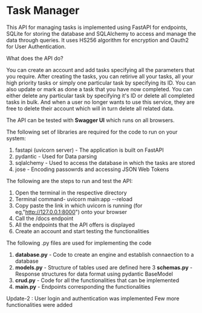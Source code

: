 # Task Manager 

This API for managing tasks is implemented using FastAPI for endpoints, SQLite for storing the database and SQLAlchemy to access and manage the data through queries. It uses HS256 algorithm for encryption and Oauth2 for User Authentication.

What does the API do?

You can create an account and add tasks specifying all the parameters that you require. After creating the tasks, you can retirive all your tasks, all your high priority tasks or simply one particular task by specifying its ID. You can also update or mark as done a task that you have now completed. You can either delete any particular task by specifying it's ID or delete all completed tasks in bulk. And when a user no longer wants to use this service, they are free to delete their account which will in turn delete all related data.

The API can be tested with **Swagger UI** which runs on all browsers. 

The following set of libraries are required for the code to run on your system:
1. fastapi (uvicorn server)  - The application is built on FastAPI
2. pydantic  -  Used for Data parsing 
3. sqlalchemy  -  Used to access the database in which the tasks are stored
4. jose - Encoding passowrds and accessing JSON Web Tokens

The following are the steps to run and test the API:
1. Open the terminal in the respective directory
2. Terminal command- uvicorn main:app --reload
3. Copy paste the link in which uvicorn is running (for eg,"http://127.0.0.1:8000") onto your browser
4. Call the /docs endpoint
5. All the endpoints that the API offers is displayed
6. Create an account and start testing the functionalities

The following .py files are used for implementing the code
1. **database.py** -  Code to create an engine and establish connaection to a database
2. **models.py** -  Structure of tables used are defined here
3 **schemas.py** - Response structures for data format using pydantic BaseModel 
4. **crud.py** - Code for all the functionalities that can be implemented
5. **main.py** - Endpoints corresponding the functionalities

Update-2 :
User login and authentication was implemented
Few more functionalities were added
 
